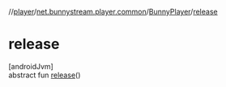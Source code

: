 //[player](../../../index.md)/[net.bunnystream.player.common](../index.md)/[BunnyPlayer](index.md)/[release](release.md)

# release

[androidJvm]\
abstract fun [release](release.md)()
